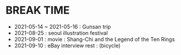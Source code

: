 # BREAK TIME
- 2021-05-14 ~ 2021-05-16 : Gunsan trip
- 2021-08-25 : seoul illustration festival 
- 2021-09-01 : movie : Shang-Chi and the Legend of the Ten Rings 
- 2021-09-10 : eBay interview rest : (bicycle)